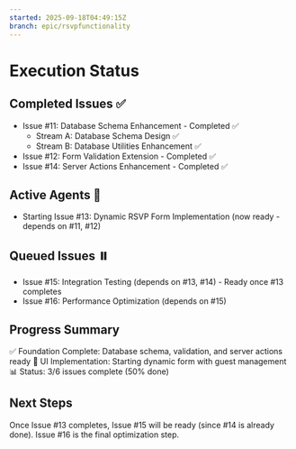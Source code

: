 ```yaml
---
started: 2025-09-18T04:49:15Z
branch: epic/rsvpfunctionality
---
```


# Execution Status

## Completed Issues ✅
- Issue #11: Database Schema Enhancement - Completed ✅
  - Stream A: Database Schema Design ✅
  - Stream B: Database Utilities Enhancement ✅
- Issue #12: Form Validation Extension - Completed ✅
- Issue #14: Server Actions Enhancement - Completed ✅

## Active Agents 🚀
- Starting Issue #13: Dynamic RSVP Form Implementation (now ready - depends on #11, #12)

## Queued Issues ⏸️
- Issue #15: Integration Testing (depends on #13, #14) - Ready once #13 completes
- Issue #16: Performance Optimization (depends on #15)

## Progress Summary
✅ Foundation Complete: Database schema, validation, and server actions ready
🚀 UI Implementation: Starting dynamic form with guest management
📊 Status: 3/6 issues complete (50% done)

## Next Steps
Once Issue #13 completes, Issue #15 will be ready (since #14 is already done).
Issue #16 is the final optimization step.
